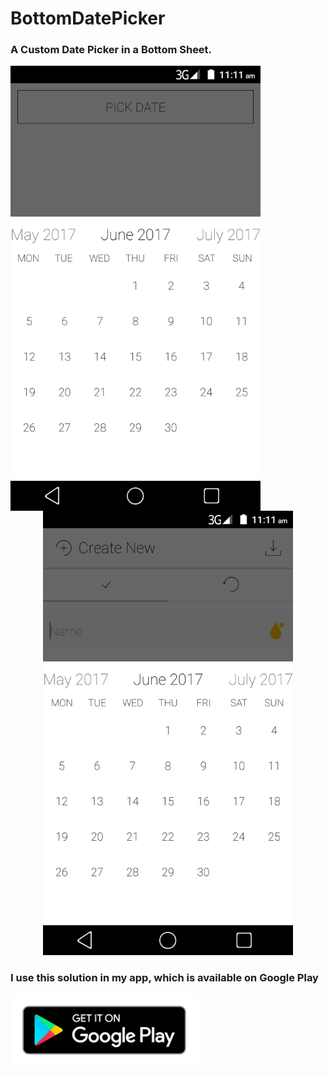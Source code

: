 # BottomDatePicker

### A Custom Date Picker in a Bottom Sheet.

<p align="center">
  <img src="/screenshots/sample.png" width="400" align="left"/>
  <img src="/screenshots/app.png" width="400"/>
</p>

<p style="clear:both"></p>

### I use this solution in my app, which is available on Google Play

<a href="https://play.google.com/store/apps/details?id=com.vb.tracker.free">
<img border="0" alt="Google Play" src="/screenshots/google-play-badge.png" width="300">
</a>
